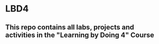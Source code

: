 # LBD4

## This repo contains all labs, projects and activities in the "Learning by Doing 4" Course

